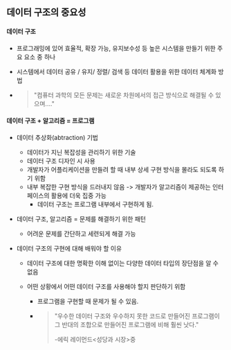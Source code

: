 ## 데이터 구조의 중요성

#### 데이터 구조

- 프로그래밍에 있어 효율적, 확장 가능, 유지보수성 등 높은 시스템을 만들기 위한 주요 요소 중 하나

- 시스템에서 데이터 공유 / 유지/ 정렬/ 검색 등 데이터 활용을 위한 데이터 체계화 방법

- > "컴퓨터 과학의 모든 문제는 새로운 차원에서의 접근 방식으로 해결될 수 있으며...."

#### 데이터 구조 + 알고리즘 = 프로그램

- 데이터 추상화(abtraction) 기법 

  - 데이터가 지닌 복잡성을 관리하기 위한 기술
  - 데이터 구조 디자인 시 사용
  - 개발자가 어플리케이션을 만들려 할 때 내부 상세 구현 방식을 몰라도 되도록 하기 위함
  - 내부 복잡한 구현 방식을 드러내지 않음 -> 개발자가 알고리즘이 제공하는 인터페이스의 활용에 더욱 집중 가능
    - 데이터 구조는 프로그램 내부에서 구현하게 됨.

- 데이터 구조, 알고리즘 =  문제를 해결하기 위한 패턴

  - 어려운 문제를 간단하고 세련되게 해결 가능

- 데이터 구조의 구현에 대해 배워야 할 이유

  - 데이터 구조에 대한 명확한 이해 없이는 다양한 데이터 타입의 장단점을 알 수 없음

  - 어떤 상황에서 어떤 데이터 구조를 사용해야 할지 판단하기 위함

    - 프로그램을 구현할 때 문제가 될 수 있음.

    - > "우수한 데이터 구조와 우수하지 못한 코드로 만들어진 프로그램이 그 반대의 조합으로 만들어진 프로그램에 비해 훨씬 낫다."
      >
      > -에릭 레이먼드<성당과 시장>중

      